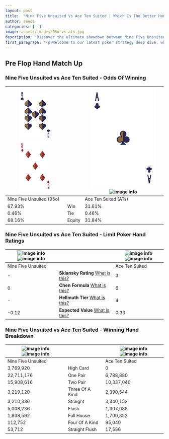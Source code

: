 ```yaml
---
layout: post
title:  "Nine Five Unsuited Vs Ace Ten Suited | Which Is The Better Hand In Poker? A Complete Guide"
author: reece
categories: [  ]
image: assets/images/95o-vs-ats.jpg
description: "Discover the ultimate showdown between Nine Five Unsuited and Ace Ten Suited in poker! Uncover the odds, strategies, and scenarios where one hand triumphs over the other. Get ready to up your poker game with this thrilling analysis."
first_paragraph: "<p>Welcome to our latest poker strategy deep dive, where we're pitting two distinct hands against each other in a high-stakes showdown: Nine Five Unsuited vs Ace Ten Suited.</p><p>In the dynamic world of poker, every decision counts, and knowing which hand holds the upper hand is key to your success at the table.</p><p>In this article, we'll dissect these two hands, explore the scenarios where one dominates the other, and equip you with the knowledge to make strategic choices that can tip the odds in your favor.</p><p>Get ready to unravel the intriguing dynamics of these poker hands and elevate your game to new heights.</p>"
---
```




[comment]: # (sp0)

## Pre Flop Hand Match Up

<div class="table hand-ratings" markdown="1"> 



### Nine Five Unsuited vs Ace Ten Suited - Odds Of Winning


    
| ![image info](assets/images/hand1/9.png) ![image info](assets/images/hand1/5o.png) |  | ![image info](assets/images/hand2/A.png) ![image info](assets/images/hand2/Ts.png) |
| -------- | -------- | -------- |
| Nine Five Unsuited (95o) |  | Ace Ten Suited (ATs) |
| 67.93% | Win | 31.61% |
| 0.46% | Tie | 0.46% |
| 68.16% | Equity | 31.84% |




[comment]: # (sp1)



### Nine Five Unsuited vs Ace Ten Suited - Limit Poker Hand Ratings


    
| ![image info](https://www.riverpairs.com/assets/images/hand1/9.png) ![image info](https://www.riverpairs.com/assets/images/hand1/5o.png) |  | ![image info](https://www.riverpairs.com/assets/images/hand2/A.png) ![image info](https://www.riverpairs.com/assets/images/hand2/Ts.png) |
| -------- | -------- | -------- |
| Nine Five Unsuited |  | Ace Ten Suited |
| - | **Sklansky Rating** [What is this?](/sklansky-rating-explained) | 3 |
| 0 | **Chen Formula** [What is this?](/chen-formula-explained) | 6 |
| - | **Hellmuth Tier** [What is this?](/Hellmuth-tier-explained) | 4 |
| -0.12 | **Expected Value** [What is this?](/expected-value-explained) | 0.33 |




[comment]: # (sp2)



### Nine Five Unsuited vs Ace Ten Suited - Winning Hand Breakdown


    
| ![image info](https://www.riverpairs.com/assets/images/hand1/9.png) ![image info](https://www.riverpairs.com/assets/images/hand1/5o.png) |  | ![image info](https://www.riverpairs.com/assets/images/hand2/A.png) ![image info](https://www.riverpairs.com/assets/images/hand2/Ts.png) |
| -------- | -------- | -------- |
| Nine Five Unsuited |  | Ace Ten Suited |
| 3,769,920 | High Card | 0 |
| 22,711,176 | One Pair | 6,788,880 |
| 15,908,616 | Two Pair | 10,337,040 |
| 3,219,120 | Three Of A Kind | 2,390,544 |
| 3,210,336 | Straight | 3,340,152 |
| 5,008,236 | Flush | 1,307,088 |
| 1,838,592 | Full House | 1,700,352 |
| 112,752 | Four Of A Kind | 95,040 |
| 53,712 | Straight Flush | 17,556 |




[comment]: # (sp3)



</div>

[comment]: # (sp4)



[comment]: # (sp5)


